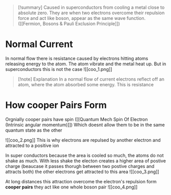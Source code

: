 
>[!summary]
Caused in superconductors from cooling a metal close to absolute zero. They are when two electrons overcome their repulsion force and act like boson, appear as the same wave function. ([[Fermion, Bosons & Pauli Exclusion Principle]])

# Normal Current 
In normal flow there is resistance caused by electrons hitting atoms releasing energy to the atom. The atom vibrate and the metal heat up. But in superconductors this is not the case
![[coo_1.png]]
>[!note] Explanation
In a normal flow of current electrons reflect off an atom, where the atom absorbed some energy. This is resistance 


# How cooper Pairs Form
Orgnially cooper pairs have spin  ([[Quantum Mech Spin Of Electron (Intrinsic angular momentum)]]) Which doesnt allow them to be in the same quantum state as the other

![[coo_2.png]]
This is why electrons are repulsed by another electron and attracted to a positive ion


In super conductors because the area is cooled so much, the atoms do not shake as much. With less shake the electon creates a higher area of postive charge (beaucase it passes thorugh between two postive charges and attracts both) the other electrons get attracted to this area
![[coo_3.png]]

At long distances this attraction overcome the electron's repulsion form **cooper pairs** they act like one whole boson pair
![[coo_4.png]]





